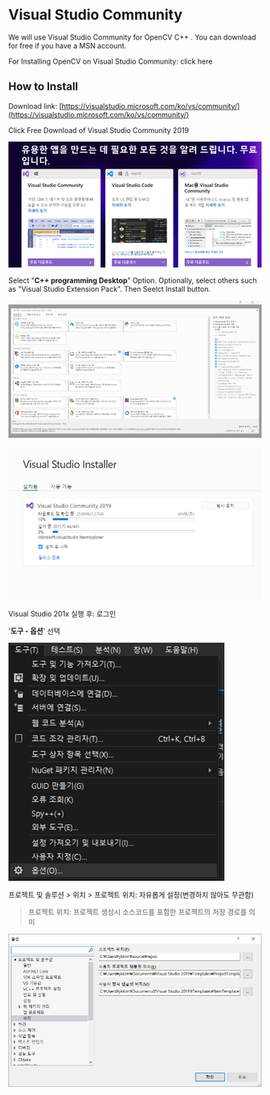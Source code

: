 # Visual Studio Community

We will use Visual Studio Community for OpenCV C++ . You can download for free if you have a MSN account.

For Installing OpenCV on Visual Studio Community: click here

## How to Install

Download link:  [https://visualstudio.microsoft.com/ko/vs/community/](https://visualstudio.microsoft.com/ko/vs/community/)

Click Free Download of Visual Studio Community 2019

![](../../.gitbook/assets/image%20%2831%29.png)

Select "**C++ programming Desktop**" Option.  Optionally,  select others such as "Visual Studio Extension Pack". Then Seelct  Install button.

![](../../.gitbook/assets/image%20%2827%29.png)

![](../../.gitbook/assets/image%20%2840%29.png)

Visual Studio 201x 실행 후:  로그인 

  '**도구 - 옵션**'  선택

![](../../.gitbook/assets/image%20%2838%29.png)



프로젝트 및 솔루션 &gt; 위치 &gt; 프로젝트 위치:  자유롭게 설정\(변경하지 않아도 무관함\)

> 프로젝트 위치: 프로젝트 생성시 소스코드를 포함한 프로젝트의 저장 경로를 의미

![](../../.gitbook/assets/image%20%2826%29.png)



